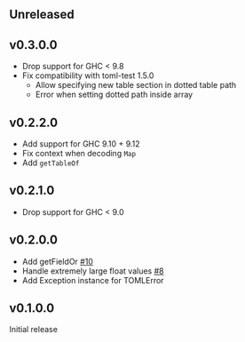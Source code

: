 ## Unreleased

## v0.3.0.0

* Drop support for GHC < 9.8
* Fix compatibility with toml-test 1.5.0
    * Allow specifying new table section in dotted table path
    * Error when setting dotted path inside array

## v0.2.2.0

* Add support for GHC 9.10 + 9.12
* Fix context when decoding `Map`
* Add `getTableOf`

## v0.2.1.0

* Drop support for GHC < 9.0

## v0.2.0.0

* Add getFieldOr [#10](https://github.com/brandonchinn178/toml-reader/issues/10)
* Handle extremely large float values [#8](https://github.com/brandonchinn178/toml-reader/issues/8)
* Add Exception instance for TOMLError

## v0.1.0.0

Initial release
